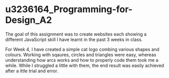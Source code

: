 # u3236164_Programming-for-Design_A2
The goal of this assignment was to create websites each showing a different JavaScript skill I have learnt in the past 3 weeks in class.

For Week 4, I have created a simple cat logo combing various shapes and colours. Working with sqaures, circles and triangles were easy, whereas understanding how arcs works and how to properly code them took me a while. While I struggled a little with them, the end result was easily achieved after a ittle trial and error.   


